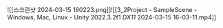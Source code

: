 ![[스크린샷 2024-03-15 160223.png]]![[3_2Project - SampleScene - Windows, Mac, Linux - Unity 2022.3.2f1 _DX11_ 2024-03-15 16-03-11.mp4]]